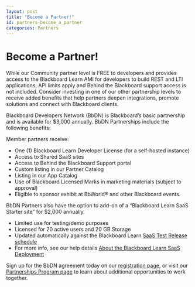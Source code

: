 ```yaml
---
layout: post
title: "Become a Partner!"
id: partners-become_a_partner
categories: Partners
---
```


# Become a Partner!

While our Community partner level is FREE to developers and provides access to the Blackboard Learn AMI for developers to build REST and LTI applications, API limits apply and Behind the Blackboard support access is not included. Consider investing in one of our other partnership levels to receive added benefits that help partners deepen integrations, promote solutions and connect with Blackboard clients.

Blackboard Developers Network (BbDN) is Blackboard’s basic partnership and is available for $3,000 annually. BbDN Partnerships include the following benefits:

Member partners receive:

- One (1) Blackboard Learn Developer License (for a self-hosted instance)
- Access to Shared SaaS sites
- Access to Behind the Blackboard Support portal
- Custom listing in our Partner Catalog
- Listing in our App Catalog
- Use of Blackboard Licensed Marks in marketing materials (subject to approval)
- Eligible to sponsor exhibit at BbWorld® and other Blackboard events.

BbDN Partners also have the option to add-on of a “Blackboard Learn SaaS Starter site” for $2,000 annually.

- Limited use for testing/demo purposes
- Licensed for 20 active users and 20 GB Storage
- Updated automatically against the Blackboard Learn [SaaS Test Release schedule](https://help.blackboard.com/Learn/Administrator/SaaS/Release_Notes/Learn_SaaS_Release_Schedule#cd_schedule)
- For more info, see our help details [About the Blackboard Learn SaaS Deployment](https://help.blackboard.com/Learn/Administrator/SaaS/About_Learn_SaaS_Deployment)

Sign up for the BbDN agreement today on our [registration page](http://secureapp.blackboard.com/pgforms/Pages/registration/Order-Form.aspx?template=new_comm), or visit our [Partnerships Program page](https://www.blackboard.com/partnerships/become-a-partner) to learn about additional opportunities to work together.
